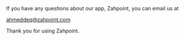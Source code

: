 If you have any questions about our app, Zahpoint, you can email us at

ahmeddeq@zahpoint.com

Thank you for using Zahpoint.

